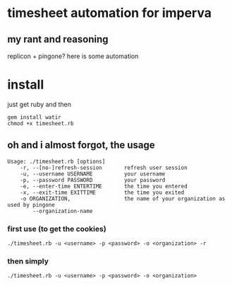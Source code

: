 # timesheet automation for imperva
## my rant and reasoning  

replicon + pingone? here is some automation

# install

just get ruby and then
```
gem install watir
chmod +x timesheet.rb
```

## oh and i almost forgot, the usage 
```
Usage: ./timesheet.rb [options]
    -r, --[no-]refresh-session       refresh user session
    -u, --username USERNAME          your username
    -p, --password PASSWORD          your password
    -e, --enter-time ENTERTIME       the time you entered
    -x, --exit-time EXITTIME         the time you exited
    -o ORGANIZATION,                 the name of your organization as used by pingone
        --organization-name
```
### first use (to get the cookies)
```
./timesheet.rb -u <username> -p <password> -o <organization> -r
```
### then simply
```
./timesheet.rb -u <username> -p <password> -o <organization>

```

